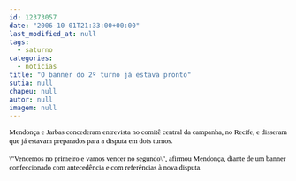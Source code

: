 ```yaml
---
id: 12373057
date: "2006-10-01T21:33:00+00:00"
last_modified_at: null
tags:
  - saturno
categories:
  - noticias
title: "O banner do 2º turno já estava pronto"
sutia: null
chapeu: null
autor: null
imagem: null
---
```

<p><FONT size=1></p>
<p><P><FONT face=Verdana color=black size=2>Mendonça e Jarbas concederam entrevista no comitê central da campanha, no Recife, e disseram que já estavam preparados para a disputa em dois turnos.<BR><BR>\"Vencemos no primeiro e vamos vencer no segundo\", afirmou Mendonça, diante de um banner confeccionado com antecedência e com referências à nova disputa.</FONT></P></FONT> </p>
